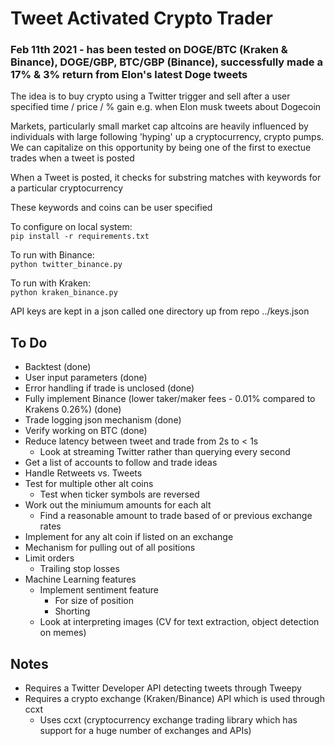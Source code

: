 # Tweet Activated Crypto Trader

### Feb 11th 2021 - has been tested on DOGE/BTC (Kraken & Binance), DOGE/GBP, BTC/GBP (Binance), successfully made a 17% & 3% return from Elon's latest Doge tweets

The idea is to buy crypto using a Twitter trigger and sell after a user specified time / price / % gain e.g. when Elon musk tweets about Dogecoin

Markets, particularly small market cap altcoins are heavily influenced by individuals with large following 'hyping' up a cryptocurrency, crypto pumps. We can capitalize on this opportunity by being one of the first to exectue trades when a tweet is posted

When a Tweet is posted, it checks for substring matches with keywords for a particular cryptocurrency

These keywords and coins can be user specified

To configure on local system: \
`pip install -r requirements.txt`

To run with Binance: \
`python twitter_binance.py`

To run with Kraken: \
`python kraken_binance.py` 

API keys are kept in a json called one directory up from repo ../keys.json

## To Do
- Backtest (done)
- User input parameters (done)
- Error handling if trade is unclosed (done)
- Fully implement Binance (lower taker/maker fees - 0.01% compared to Krakens 0.26%) (done)
- Trade logging json mechanism (done)
- Verify working on BTC (done)
- Reduce latency between tweet and trade from 2s to < 1s 
	- Look at streaming Twitter rather than querying every second
- Get a list of accounts to follow and trade ideas
- Handle Retweets vs. Tweets
- Test for multiple other alt coins
	- Test when ticker symbols are reversed
- Work out the miniumum amounts for each alt
	- Find a reasonable amount to trade based of or previous exchange rates
- Implement for any alt coin if listed on an exchange
- Mechanism for pulling out of all positions
- Limit orders
	- Trailing stop losses
- Machine Learning features
	- Implement sentiment feature
		- For size of position 
		- Shorting 
	- Look at interpreting images (CV for text extraction, object detection on memes) 


## Notes
- Requires a Twitter Developer API detecting tweets through Tweepy
- Requires a crypto exchange (Kraken/Binance) API which is used through ccxt
	- Uses ccxt (cryptocurrency exchange trading library which has support for a huge number of exchanges and APIs)





